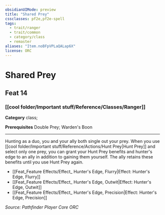 ```yaml
---
obsidianUIMode: preview
title: "Shared Prey"
cssclasses: pf2e,pf2e-spell
tags:
  - trait/ranger
  - trait/common
  - category/class
  - remaster
aliases: "Item.noBFpVPLaQALap6X"
license: ORC
---
```

# Shared Prey
## Feat 14
### [[cool folder/Important stuff/Reference/Classes/Ranger]]

**Category** class; 



**Prerequisites** Double Prey; Warden's Boon
* * *
Hunting as a duo, you and your ally both single out your prey. When you use [[cool folder/Important stuff/Reference/Actions/Hunt Prey|Hunt Prey]] and select only one prey, you can grant your Hunt Prey benefits and hunter's edge to an ally in addition to gaining them yourself. The ally retains these benefits until you use Hunt Prey again.

*   [[Feat_Feature Effects/Effect_ Hunter's Edge, Flurry|Effect: Hunter's Edge, Flurry]]
*   [[Feat_Feature Effects/Effect_ Hunter's Edge, Outwit|Effect: Hunter's Edge, Outwit]]
*   [[Feat_Feature Effects/Effect_ Hunter's Edge, Precision|Effect: Hunter's Edge, Precision]]

*Source: Pathfinder Player Core*
*ORC*